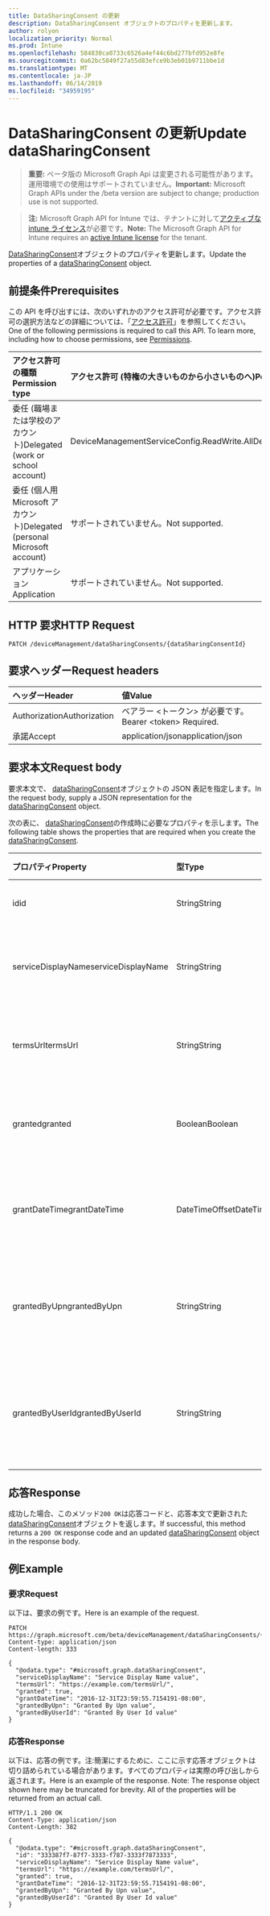 ```yaml
---
title: DataSharingConsent の更新
description: DataSharingConsent オブジェクトのプロパティを更新します。
author: rolyon
localization_priority: Normal
ms.prod: Intune
ms.openlocfilehash: 584830ca0733c6526a4ef44c6bd277bfd952e8fe
ms.sourcegitcommit: 0a62bc5849f27a55d83efce9b3eb01b9711bbe1d
ms.translationtype: MT
ms.contentlocale: ja-JP
ms.lasthandoff: 06/14/2019
ms.locfileid: "34959195"
---
```

# <a name="update-datasharingconsent"></a><span data-ttu-id="c278e-103">DataSharingConsent の更新</span><span class="sxs-lookup"><span data-stu-id="c278e-103">Update dataSharingConsent</span></span>

> <span data-ttu-id="c278e-104">**重要:** ベータ版の Microsoft Graph Api は変更される可能性があります。運用環境での使用はサポートされていません。</span><span class="sxs-lookup"><span data-stu-id="c278e-104">**Important:** Microsoft Graph APIs under the /beta version are subject to change; production use is not supported.</span></span>

> <span data-ttu-id="c278e-105">**注:** Microsoft Graph API for Intune では、テナントに対して[アクティブな intune ライセンス](https://go.microsoft.com/fwlink/?linkid=839381)が必要です。</span><span class="sxs-lookup"><span data-stu-id="c278e-105">**Note:** The Microsoft Graph API for Intune requires an [active Intune license](https://go.microsoft.com/fwlink/?linkid=839381) for the tenant.</span></span>

<span data-ttu-id="c278e-106">[DataSharingConsent](../resources/intune-devices-datasharingconsent.md)オブジェクトのプロパティを更新します。</span><span class="sxs-lookup"><span data-stu-id="c278e-106">Update the properties of a [dataSharingConsent](../resources/intune-devices-datasharingconsent.md) object.</span></span>

## <a name="prerequisites"></a><span data-ttu-id="c278e-107">前提条件</span><span class="sxs-lookup"><span data-stu-id="c278e-107">Prerequisites</span></span>
<span data-ttu-id="c278e-p101">この API を呼び出すには、次のいずれかのアクセス許可が必要です。アクセス許可の選択方法などの詳細については、「[アクセス許可](/graph/permissions-reference)」を参照してください。</span><span class="sxs-lookup"><span data-stu-id="c278e-p101">One of the following permissions is required to call this API. To learn more, including how to choose permissions, see [Permissions](/graph/permissions-reference).</span></span>

|<span data-ttu-id="c278e-110">アクセス許可の種類</span><span class="sxs-lookup"><span data-stu-id="c278e-110">Permission type</span></span>|<span data-ttu-id="c278e-111">アクセス許可 (特権の大きいものから小さいものへ)</span><span class="sxs-lookup"><span data-stu-id="c278e-111">Permissions (from most to least privileged)</span></span>|
|:---|:---|
|<span data-ttu-id="c278e-112">委任 (職場または学校のアカウント)</span><span class="sxs-lookup"><span data-stu-id="c278e-112">Delegated (work or school account)</span></span>|<span data-ttu-id="c278e-113">DeviceManagementServiceConfig.ReadWrite.All</span><span class="sxs-lookup"><span data-stu-id="c278e-113">DeviceManagementServiceConfig.ReadWrite.All</span></span>|
|<span data-ttu-id="c278e-114">委任 (個人用 Microsoft アカウント)</span><span class="sxs-lookup"><span data-stu-id="c278e-114">Delegated (personal Microsoft account)</span></span>|<span data-ttu-id="c278e-115">サポートされていません。</span><span class="sxs-lookup"><span data-stu-id="c278e-115">Not supported.</span></span>|
|<span data-ttu-id="c278e-116">アプリケーション</span><span class="sxs-lookup"><span data-stu-id="c278e-116">Application</span></span>|<span data-ttu-id="c278e-117">サポートされていません。</span><span class="sxs-lookup"><span data-stu-id="c278e-117">Not supported.</span></span>|

## <a name="http-request"></a><span data-ttu-id="c278e-118">HTTP 要求</span><span class="sxs-lookup"><span data-stu-id="c278e-118">HTTP Request</span></span>
<!-- {
  "blockType": "ignored"
}
-->
``` http
PATCH /deviceManagement/dataSharingConsents/{dataSharingConsentId}
```

## <a name="request-headers"></a><span data-ttu-id="c278e-119">要求ヘッダー</span><span class="sxs-lookup"><span data-stu-id="c278e-119">Request headers</span></span>
|<span data-ttu-id="c278e-120">ヘッダー</span><span class="sxs-lookup"><span data-stu-id="c278e-120">Header</span></span>|<span data-ttu-id="c278e-121">値</span><span class="sxs-lookup"><span data-stu-id="c278e-121">Value</span></span>|
|:---|:---|
|<span data-ttu-id="c278e-122">Authorization</span><span class="sxs-lookup"><span data-stu-id="c278e-122">Authorization</span></span>|<span data-ttu-id="c278e-123">ベアラー &lt;トークン&gt; が必要です。</span><span class="sxs-lookup"><span data-stu-id="c278e-123">Bearer &lt;token&gt; Required.</span></span>|
|<span data-ttu-id="c278e-124">承諾</span><span class="sxs-lookup"><span data-stu-id="c278e-124">Accept</span></span>|<span data-ttu-id="c278e-125">application/json</span><span class="sxs-lookup"><span data-stu-id="c278e-125">application/json</span></span>|

## <a name="request-body"></a><span data-ttu-id="c278e-126">要求本文</span><span class="sxs-lookup"><span data-stu-id="c278e-126">Request body</span></span>
<span data-ttu-id="c278e-127">要求本文で、 [dataSharingConsent](../resources/intune-devices-datasharingconsent.md)オブジェクトの JSON 表記を指定します。</span><span class="sxs-lookup"><span data-stu-id="c278e-127">In the request body, supply a JSON representation for the [dataSharingConsent](../resources/intune-devices-datasharingconsent.md) object.</span></span>

<span data-ttu-id="c278e-128">次の表に、 [dataSharingConsent](../resources/intune-devices-datasharingconsent.md)の作成時に必要なプロパティを示します。</span><span class="sxs-lookup"><span data-stu-id="c278e-128">The following table shows the properties that are required when you create the [dataSharingConsent](../resources/intune-devices-datasharingconsent.md).</span></span>

|<span data-ttu-id="c278e-129">プロパティ</span><span class="sxs-lookup"><span data-stu-id="c278e-129">Property</span></span>|<span data-ttu-id="c278e-130">型</span><span class="sxs-lookup"><span data-stu-id="c278e-130">Type</span></span>|<span data-ttu-id="c278e-131">説明</span><span class="sxs-lookup"><span data-stu-id="c278e-131">Description</span></span>|
|:---|:---|:---|
|<span data-ttu-id="c278e-132">id</span><span class="sxs-lookup"><span data-stu-id="c278e-132">id</span></span>|<span data-ttu-id="c278e-133">String</span><span class="sxs-lookup"><span data-stu-id="c278e-133">String</span></span>|<span data-ttu-id="c278e-134">データ共有の同意 Id</span><span class="sxs-lookup"><span data-stu-id="c278e-134">The data sharing consent Id</span></span>|
|<span data-ttu-id="c278e-135">serviceDisplayName</span><span class="sxs-lookup"><span data-stu-id="c278e-135">serviceDisplayName</span></span>|<span data-ttu-id="c278e-136">String</span><span class="sxs-lookup"><span data-stu-id="c278e-136">String</span></span>|<span data-ttu-id="c278e-137">サービスワークフローの表示名</span><span class="sxs-lookup"><span data-stu-id="c278e-137">The display name of the service work flow</span></span>|
|<span data-ttu-id="c278e-138">termsUrl</span><span class="sxs-lookup"><span data-stu-id="c278e-138">termsUrl</span></span>|<span data-ttu-id="c278e-139">String</span><span class="sxs-lookup"><span data-stu-id="c278e-139">String</span></span>|<span data-ttu-id="c278e-140">データ共有の同意の TermsUrl</span><span class="sxs-lookup"><span data-stu-id="c278e-140">The TermsUrl for the data sharing consent</span></span>|
|<span data-ttu-id="c278e-141">granted</span><span class="sxs-lookup"><span data-stu-id="c278e-141">granted</span></span>|<span data-ttu-id="c278e-142">Boolean</span><span class="sxs-lookup"><span data-stu-id="c278e-142">Boolean</span></span>|<span data-ttu-id="c278e-143">データ共有の同意の付与された状態</span><span class="sxs-lookup"><span data-stu-id="c278e-143">The granted state for the data sharing consent</span></span>|
|<span data-ttu-id="c278e-144">grantDateTime</span><span class="sxs-lookup"><span data-stu-id="c278e-144">grantDateTime</span></span>|<span data-ttu-id="c278e-145">DateTimeOffset</span><span class="sxs-lookup"><span data-stu-id="c278e-145">DateTimeOffset</span></span>|<span data-ttu-id="c278e-146">このアカウントに対して同意が与えられた時間</span><span class="sxs-lookup"><span data-stu-id="c278e-146">The time consent was granted for this account</span></span>|
|<span data-ttu-id="c278e-147">grantedByUpn</span><span class="sxs-lookup"><span data-stu-id="c278e-147">grantedByUpn</span></span>|<span data-ttu-id="c278e-148">String</span><span class="sxs-lookup"><span data-stu-id="c278e-148">String</span></span>|<span data-ttu-id="c278e-149">このアカウントに同意を付与したユーザーの Upn</span><span class="sxs-lookup"><span data-stu-id="c278e-149">The Upn of the user that granted consent for this account</span></span>|
|<span data-ttu-id="c278e-150">grantedByUserId</span><span class="sxs-lookup"><span data-stu-id="c278e-150">grantedByUserId</span></span>|<span data-ttu-id="c278e-151">String</span><span class="sxs-lookup"><span data-stu-id="c278e-151">String</span></span>|<span data-ttu-id="c278e-152">このアカウントに同意を付与したユーザーの UserId</span><span class="sxs-lookup"><span data-stu-id="c278e-152">The UserId of the user that granted consent for this account</span></span>|



## <a name="response"></a><span data-ttu-id="c278e-153">応答</span><span class="sxs-lookup"><span data-stu-id="c278e-153">Response</span></span>
<span data-ttu-id="c278e-154">成功した場合、このメソッド`200 OK`は応答コードと、応答本文で更新された[dataSharingConsent](../resources/intune-devices-datasharingconsent.md)オブジェクトを返します。</span><span class="sxs-lookup"><span data-stu-id="c278e-154">If successful, this method returns a `200 OK` response code and an updated [dataSharingConsent](../resources/intune-devices-datasharingconsent.md) object in the response body.</span></span>

## <a name="example"></a><span data-ttu-id="c278e-155">例</span><span class="sxs-lookup"><span data-stu-id="c278e-155">Example</span></span>

### <a name="request"></a><span data-ttu-id="c278e-156">要求</span><span class="sxs-lookup"><span data-stu-id="c278e-156">Request</span></span>
<span data-ttu-id="c278e-157">以下は、要求の例です。</span><span class="sxs-lookup"><span data-stu-id="c278e-157">Here is an example of the request.</span></span>
``` http
PATCH https://graph.microsoft.com/beta/deviceManagement/dataSharingConsents/{dataSharingConsentId}
Content-type: application/json
Content-length: 333

{
  "@odata.type": "#microsoft.graph.dataSharingConsent",
  "serviceDisplayName": "Service Display Name value",
  "termsUrl": "https://example.com/termsUrl/",
  "granted": true,
  "grantDateTime": "2016-12-31T23:59:55.7154191-08:00",
  "grantedByUpn": "Granted By Upn value",
  "grantedByUserId": "Granted By User Id value"
}
```

### <a name="response"></a><span data-ttu-id="c278e-158">応答</span><span class="sxs-lookup"><span data-stu-id="c278e-158">Response</span></span>
<span data-ttu-id="c278e-p102">以下は、応答の例です。注:簡潔にするために、ここに示す応答オブジェクトは切り詰められている場合があります。すべてのプロパティは実際の呼び出しから返されます。</span><span class="sxs-lookup"><span data-stu-id="c278e-p102">Here is an example of the response. Note: The response object shown here may be truncated for brevity. All of the properties will be returned from an actual call.</span></span>
``` http
HTTP/1.1 200 OK
Content-Type: application/json
Content-Length: 382

{
  "@odata.type": "#microsoft.graph.dataSharingConsent",
  "id": "333387f7-87f7-3333-f787-3333f7873333",
  "serviceDisplayName": "Service Display Name value",
  "termsUrl": "https://example.com/termsUrl/",
  "granted": true,
  "grantDateTime": "2016-12-31T23:59:55.7154191-08:00",
  "grantedByUpn": "Granted By Upn value",
  "grantedByUserId": "Granted By User Id value"
}
```





